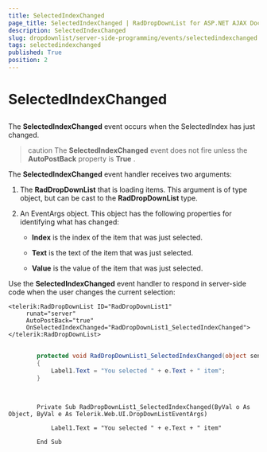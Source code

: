 ```yaml
---
title: SelectedIndexChanged
page_title: SelectedIndexChanged | RadDropDownList for ASP.NET AJAX Documentation
description: SelectedIndexChanged
slug: dropdownlist/server-side-programming/events/selectedindexchanged
tags: selectedindexchanged
published: True
position: 2
---
```


# SelectedIndexChanged



## 

The **SelectedIndexChanged** event occurs when the SelectedIndex has just changed.

>caution The **SelectedIndexChanged** event does not fire unless the **AutoPostBack** property is **True** .
>


The **SelectedIndexChanged** event handler receives two arguments:

1. The **RadDropDownList** that is loading items. This argument is of type object, but can be cast to the **RadDropDownList** type.

2. An EventArgs object. This object has the following properties for identifying what has changed:

	* **Index** is the index of the item that was just selected.

	* **Text** is the text of the item that was just selected.

	* **Value** is the value of the item that was just selected.

Use the **SelectedIndexChanged** event handler to respond in server-side code when the user changes the current selection:

````ASPNET
<telerik:RadDropDownList ID="RadDropDownList1"
	 runat="server"
	 AutoPostBack="true"
	 OnSelectedIndexChanged="RadDropDownList1_SelectedIndexChanged">
</telerik:RadDropDownList>
````





````C#
	
	    protected void RadDropDownList1_SelectedIndexChanged(object sender, DropDownListEventArgs e)
	    {
	        Label1.Text = "You selected " + e.Text + " item";
	    }
	
````
````VB.NET
	
	    Private Sub RadDropDownList1_SelectedIndexChanged(ByVal o As Object, ByVal e As Telerik.Web.UI.DropDownListEventArgs)
	
	        Label1.Text = "You selected " + e.Text + " item"
	
	    End Sub
	
````

